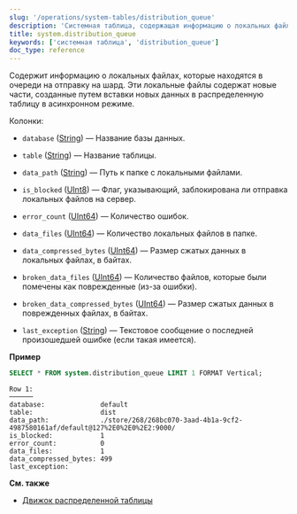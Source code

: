 ```yaml
---
slug: '/operations/system-tables/distribution_queue'
description: 'Системная таблица, содержащая информацию о локальных файлах, которые'
title: system.distribution_queue
keywords: ['системная таблица', 'distribution_queue']
doc_type: reference
---
```

Содержит информацию о локальных файлах, которые находятся в очереди на отправку на шард. Эти локальные файлы содержат новые части, созданные путем вставки новых данных в распределенную таблицу в асинхронном режиме.

Колонки:

- `database` ([String](../../sql-reference/data-types/string.md)) — Название базы данных.

- `table` ([String](../../sql-reference/data-types/string.md)) — Название таблицы.

- `data_path` ([String](../../sql-reference/data-types/string.md)) — Путь к папке с локальными файлами.

- `is_blocked` ([UInt8](../../sql-reference/data-types/int-uint.md)) — Флаг, указывающий, заблокирована ли отправка локальных файлов на сервер.

- `error_count` ([UInt64](../../sql-reference/data-types/int-uint.md)) — Количество ошибок.

- `data_files` ([UInt64](../../sql-reference/data-types/int-uint.md)) — Количество локальных файлов в папке.

- `data_compressed_bytes` ([UInt64](../../sql-reference/data-types/int-uint.md)) — Размер сжатых данных в локальных файлах, в байтах.

- `broken_data_files` ([UInt64](../../sql-reference/data-types/int-uint.md)) — Количество файлов, которые были помечены как поврежденные (из-за ошибки).

- `broken_data_compressed_bytes` ([UInt64](../../sql-reference/data-types/int-uint.md)) — Размер сжатых данных в поврежденных файлах, в байтах.

- `last_exception` ([String](../../sql-reference/data-types/string.md)) — Текстовое сообщение о последней произошедшей ошибке (если такая имеется).

**Пример**

```sql
SELECT * FROM system.distribution_queue LIMIT 1 FORMAT Vertical;
```

```text
Row 1:
──────
database:              default
table:                 dist
data_path:             ./store/268/268bc070-3aad-4b1a-9cf2-4987580161af/default@127%2E0%2E0%2E2:9000/
is_blocked:            1
error_count:           0
data_files:            1
data_compressed_bytes: 499
last_exception:
```

**См. также**

- [Движок распределенной таблицы](../../engines/table-engines/special/distributed.md)